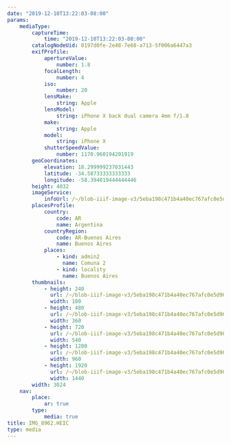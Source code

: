 ```yaml
---
date: "2019-12-10T13:22:03-08:00"
params:
    mediaType:
        captureTime:
            time: "2019-12-10T13:22:03-08:00"
        catalogNodeUid: 0197d0fe-2e48-7e68-a713-5f006a6447a3
        exifProfile:
            apertureValue:
                number: 1.8
            focalLength:
                number: 4
            iso:
                number: 20
            lensMake:
                string: Apple
            lensModel:
                string: iPhone X back dual camera 4mm f/1.8
            make:
                string: Apple
            model:
                string: iPhone X
            shutterSpeedValue:
                number: 1170.960194201919
        geoCoordinates:
            elevation: 18.299999237031443
            latitude: -34.58733333333333
            longitude: -58.394019444444446
        height: 4032
        imageService:
            infoUrl: /~/blob-iiif-image-v3/5eba198c471b4a40ec767afc0e5d904092a0023dea7925b8c7e95adf3a3f5662/info.json
        placesProfile:
            country:
                code: AR
                name: Argentina
            countryRegion:
                code: AR-Buenos Aires
                name: Buenos Aires
            places:
                - kind: admin2
                  name: Comuna 2
                - kind: locality
                  name: Buenos Aires
        thumbnails:
            - height: 240
              url: /~/blob-iiif-image-v3/5eba198c471b4a40ec767afc0e5d904092a0023dea7925b8c7e95adf3a3f5662/full/180%2C240/0/default.jpg
              width: 180
            - height: 480
              url: /~/blob-iiif-image-v3/5eba198c471b4a40ec767afc0e5d904092a0023dea7925b8c7e95adf3a3f5662/full/360%2C480/0/default.jpg
              width: 360
            - height: 720
              url: /~/blob-iiif-image-v3/5eba198c471b4a40ec767afc0e5d904092a0023dea7925b8c7e95adf3a3f5662/full/540%2C720/0/default.jpg
              width: 540
            - height: 1280
              url: /~/blob-iiif-image-v3/5eba198c471b4a40ec767afc0e5d904092a0023dea7925b8c7e95adf3a3f5662/full/960%2C1280/0/default.jpg
              width: 960
            - height: 1920
              url: /~/blob-iiif-image-v3/5eba198c471b4a40ec767afc0e5d904092a0023dea7925b8c7e95adf3a3f5662/full/1440%2C1920/0/default.jpg
              width: 1440
        width: 3024
    nav:
        place:
            ar: true
        type:
            media: true
title: IMG_8962.HEIC
type: media
---
```

